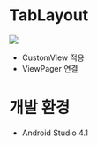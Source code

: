 # TabLayout

<img src="https://user-images.githubusercontent.com/55652161/97326766-ac13e980-18b7-11eb-9816-6302ede37a33.gif">

- CustomView 적용
- ViewPager 연결

# 개발 환경
- Android Studio 4.1